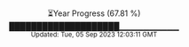 <p align="center">
⏳Year Progress (67.81 %) <br>
████████████████████▁▁▁▁▁▁▁▁▁▁ <br>
<sub>Updated: Tue, 05 Sep 2023 12:03:11 GMT</sub>
</p>

